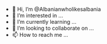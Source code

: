 - 👋 Hi, I’m @Albanianwholikesalbania
- 👀 I’m interested in ...
- 🌱 I’m currently learning ...
- 💞️ I’m looking to collaborate on ...
- 📫 How to reach me ...

<!---
Albanianwholikesalbania/Albanianwholikesalbania is a ✨ special ✨ repository because its `README.md` (this file) appears on your GitHub profile.
You can click the Preview link to take a look at your changes.
--->
